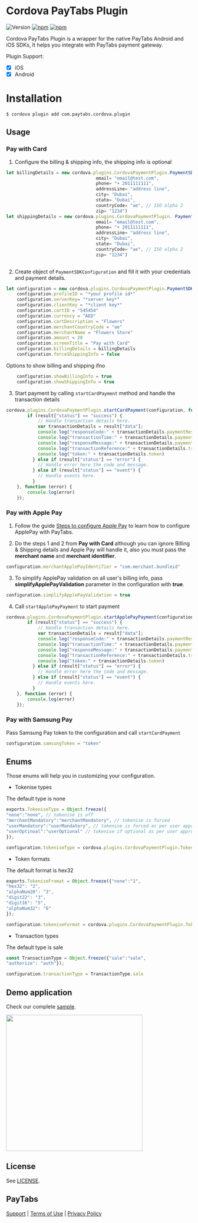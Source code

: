 
# Cordova PayTabs Plugin
![Version](https://img.shields.io/badge/Cordova%20PayTabs%20Plugin-v1.1.0-green)
[![npm](https://img.shields.io/npm/l/cordova-plugin-paytabs.svg)](https://www.npmjs.com/package/cordova-plugin-paytabs/)
[![npm](https://img.shields.io/npm/dm/cordova-plugin-paytabs.svg)](https://www.npmjs.com/package/cordova-plugin-paytabs)

Cordova PayTabs Plugin is a wrapper for the native PayTabs Android and iOS SDKs, It helps you integrate with PayTabs payment gateway.

Plugin Support:

* [x] iOS
* [x] Android

# Installation

```
$ cordova plugin add com.paytabs.cordova.plugin
```
## Usage

### Pay with Card

1. Configure the billing & shipping info, the shipping info is optional

```javascript
let billingDetails = new cordova.plugins.CordovaPaymentPlugin.PaymentSDKBillingDetails(name= "John Smith",
                                  email= "email@test.com",
                                  phone= "+ 2011111111",
                                  addressLine= "address line",
                                  city= "Dubai",
                                  state= "Dubai",
                                  countryCode= "ae", // ISO alpha 2
                                  zip= "1234")
let shippingDetails = new cordova.plugins.CordovaPaymentPlugin. PaymentSDKShippingDetails(name= "John Smith",
                                  email= "email@test.com",
                                  phone= "+ 2011111111",
                                  addressLine= "address line",
                                  city= "Dubai",
                                  state= "Dubai",
                                  countryCode= "ae", // ISO alpha 2
                                  zip= "1234")
                                              
```

2. Create object of `PaymentSDKConfiguration` and fill it with your credentials and payment details.

```javascript
let configuration = new cordova.plugins.CordovaPaymentPlugin.PaymentSDKConfiguration();
    configuration.profileID = "*your profile id*"
    configuration.serverKey= "*server key*"
    configuration.clientKey = "*client key*"
    configuration.cartID = "545454"
    configuration.currency = "AED"
    configuration.cartDescription = "Flowers"
    configuration.merchantCountryCode = "ae"
    configuration.merchantName = "Flowers Store"
    configuration.amount = 20
    configuration.screenTitle = "Pay with Card"
    configuration.billingDetails = billingDetails
    configuration.forceShippingInfo = false
```

Options to show billing and shipping ifno

```javascript
	configuration.showBillingInfo = true
	configuration.showShippingInfo = true
```

3. Start payment by calling `startCardPayment` method and handle the transaction details 

```javascript
cordova.plugins.CordovaPaymentPlugin.startCardPayment(configuration, function (result) {
        if (result["status"] == "success") {
            // Handle transaction details here.
            var transactionDetails = result["data"];
            console.log("responseCode:" + transactionDetails.paymentResult.responseCode)
            console.log("transactionTime:" + transactionDetails.paymentResult.transactionTime)
            console.log("responseMessage:" + transactionDetails.paymentResult.responseMessage)
            console.log("transactionReference:" + transactionDetails.transactionReference)
            console.log("token:" + transactionDetails.token)
          } else if (result["status"] == "error") {
            // Handle error here the code and message.
          } else if (result["status"] == "event") {
            // Handle events here.
          }
    }, function (error) {
        console.log(error)
    });
```

### Pay with Apple Pay

1. Follow the guide [Steps to configure Apple Pay][applepayguide] to learn how to configure ApplePay with PayTabs.

2. Do the steps 1 and 2 from **Pay with Card** although you can ignore Billing & Shipping details and Apple Pay will handle it, also you must pass the **merchant name** and **merchant identifier**.

```javascript
configuration.merchantApplePayIdentifier = "com.merchant.bundleid"
```

3. To simplify ApplePay validation on all user's billing info, pass **simplifyApplePayValidation** parameter in the configuration with **true**.

```javascript
configuration.simplifyApplePayValidation = true
```

4. Call `startApplePayPayment` to start payment

```javascript
cordova.plugins.CordovaPaymentPlugin.startApplePayPayment(configuration, function (result) {
        if (result["status"] == "success") {
            // Handle transaction details here.
            var transactionDetails = result["data"];
            console.log("responseCode:" + transactionDetails.paymentResult.responseCode)
            console.log("transactionTime:" + transactionDetails.paymentResult.transactionTime)
            console.log("responseMessage:" + transactionDetails.paymentResult.responseMessage)
            console.log("transactionReference:" + transactionDetails.transactionReference)
            console.log("token:" + transactionDetails.token)
          } else if (result["status"] == "error") {
            // Handle error here the code and message.
          } else if (result["status"] == "event") {
            // Handle events here.
          }
    }, function (error) {
        console.log(error)
    });
```

### Pay with Samsung Pay

Pass Samsung Pay token to the configuration and call `startCardPayment`

```javascript
configuration.samsungToken = "token"
```

## Enums

Those enums will help you in customizing your configuration.

* Tokenise types

 The default type is none

```javascript
exports.TokeniseType = Object.freeze({
"none":"none", // tokenise is off
"merchantMandatory":"merchantMandatory", // tokenise is forced
"userMandatory":"userMandatory", // tokenise is forced as per user approval
"userOptinoal":"userOptional" // tokenise if optional as per user approval
});
```

```javascript
configuration.tokeniseType = cordova.plugins.CordovaPaymentPlugin.TokeniseType.userOptinoal
```

* Token formats

The default format is hex32

```javascript
exports.TokeniseFromat = Object.freeze({"none":"1", 
"hex32": "2", 
"alphaNum20": "3", 
"digit22": "3", 
"digit16": "5", 
"alphaNum32": "6"
});
```

```javascript
configuration.tokeniseFormat = cordova.plugins.CordovaPaymentPlugin.TokeniseFromat.hex32
```

* Transaction types

The default type is sale

```javascript
const TransactionType = Object.freeze({"sale":"sale", 
"authorize": "auth"});
```

```javascript
configuration.transactionType = TransactionType.sale
```

## Demo application

Check our complete [sample][sample].

<img src="https://user-images.githubusercontent.com/13621658/109432386-905e5280-7a13-11eb-847c-63f2c554e2d1.png" width="370">

## License

See [LICENSE][license].

## PayTabs

[Support][1] | [Terms of Use][2] | [Privacy Policy][3]

 [1]: https://www.paytabs.com/en/support/
 [2]: https://www.paytabs.com/en/terms-of-use/
 [3]: https://www.paytabs.com/en/privacy-policy/
 [license]: https://github.com/paytabscom/paytabs-cordova/blob/master/LICENSE
 [applepayguide]: https://github.com/paytabscom/paytabs-cordova/blob/master/ApplePayConfiguration.md
 [sample]: https://github.com/paytabscom/paytabs-cordova/tree/master/sample

